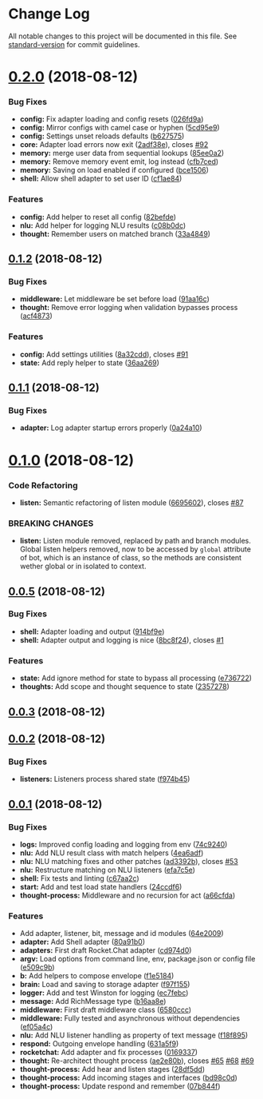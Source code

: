 # Change Log

All notable changes to this project will be documented in this file. See [standard-version](https://github.com/conventional-changelog/standard-version) for commit guidelines.

<a name="0.2.0"></a>
# [0.2.0](https://github.com/Amazebot/bbot/compare/v0.1.2...v0.2.0) (2018-08-12)


### Bug Fixes

* **config:** Fix adapter loading and config resets ([026fd9a](https://github.com/Amazebot/bbot/commit/026fd9a))
* **config:** Mirror configs with camel case or hyphen ([5cd95e9](https://github.com/Amazebot/bbot/commit/5cd95e9))
* **config:** Settings unset reloads defaults ([b627575](https://github.com/Amazebot/bbot/commit/b627575))
* **core:** Adapter load errors now exit ([2adf38e](https://github.com/Amazebot/bbot/commit/2adf38e)), closes [#92](https://github.com/Amazebot/bbot/issues/92)
* **memory:** merge user data from sequential lookups ([85ee0a2](https://github.com/Amazebot/bbot/commit/85ee0a2))
* **memory:** Remove memory event emit, log instead ([cfb7ced](https://github.com/Amazebot/bbot/commit/cfb7ced))
* **memory:** Saving on load enabled if configured ([bce1506](https://github.com/Amazebot/bbot/commit/bce1506))
* **shell:** Allow shell adapter to set user ID ([cf1ae84](https://github.com/Amazebot/bbot/commit/cf1ae84))


### Features

* **config:** Add helper to reset all config ([82befde](https://github.com/Amazebot/bbot/commit/82befde))
* **nlu:** Add helper for logging NLU results ([c08b0dc](https://github.com/Amazebot/bbot/commit/c08b0dc))
* **thought:** Remember users on matched branch ([33a4849](https://github.com/Amazebot/bbot/commit/33a4849))



<a name="0.1.2"></a>
## [0.1.2](https://github.com/Amazebot/bbot/compare/v0.1.1...v0.1.2) (2018-08-12)


### Bug Fixes

* **middleware:** Let middleware be set before load ([91aa16c](https://github.com/Amazebot/bbot/commit/91aa16c))
* **thought:** Remove error logging when validation bypasses process ([acf4873](https://github.com/Amazebot/bbot/commit/acf4873))


### Features

* **config:** Add settings utilities ([8a32cdd](https://github.com/Amazebot/bbot/commit/8a32cdd)), closes [#91](https://github.com/Amazebot/bbot/issues/91)
* **state:** Add reply helper to state ([36aa269](https://github.com/Amazebot/bbot/commit/36aa269))



<a name="0.1.1"></a>
## [0.1.1](https://github.com/Amazebot/bbot/compare/v0.1.0...v0.1.1) (2018-08-12)


### Bug Fixes

* **adapter:** Log adapter startup errors properly ([0a24a10](https://github.com/Amazebot/bbot/commit/0a24a10))



<a name="0.1.0"></a>
# [0.1.0](https://github.com/Amazebot/bbot/compare/v0.0.5...v0.1.0) (2018-08-12)


### Code Refactoring

* **listen:** Semantic refactoring of listen module ([6695602](https://github.com/Amazebot/bbot/commit/6695602)), closes [#87](https://github.com/Amazebot/bbot/issues/87)


### BREAKING CHANGES

* **listen:** Listen module removed, replaced by path and branch modules.
Global listen helpers removed, now to be accessed by `global` attribute of bot, which is an instance of class, so the methods are consistent wether global or in isolated to context.



<a name="0.0.5"></a>
## [0.0.5](https://github.com/Amazebot/bbot/compare/v0.0.3...v0.0.5) (2018-08-12)


### Bug Fixes

* **shell:** Adapter loading and output ([914bf9e](https://github.com/Amazebot/bbot/commit/914bf9e))
* **shell:** Adapter output and logging is nice ([8bc8f24](https://github.com/Amazebot/bbot/commit/8bc8f24)), closes [#1](https://github.com/Amazebot/bbot/issues/1)


### Features

* **state:** Add ignore method for state to bypass all processing ([e736722](https://github.com/Amazebot/bbot/commit/e736722))
* **thoughts:** Add scope and thought sequence to state ([2357278](https://github.com/Amazebot/bbot/commit/2357278))



<a name="0.0.3"></a>
## [0.0.3](https://github.com/Amazebot/bbot/compare/v0.0.2...v0.0.3) (2018-08-12)



<a name="0.0.2"></a>
## [0.0.2](https://github.com/Amazebot/bbot/compare/v0.0.1...v0.0.2) (2018-08-12)


### Bug Fixes

* **listeners:** Listeners process shared state ([f974b45](https://github.com/Amazebot/bbot/commit/f974b45))



<a name="0.0.1"></a>
## [0.0.1](https://github.com/Amazebot/bbot/compare/6580ccc...v0.0.1) (2018-08-12)


### Bug Fixes

* **logs:** Improved config loading and logging from env ([74c9240](https://github.com/Amazebot/bbot/commit/74c9240))
* **nlu:** Add NLU result class with match helpers ([4ea6adf](https://github.com/Amazebot/bbot/commit/4ea6adf))
* **nlu:** NLU matching fixes and other patches ([ad3392b](https://github.com/Amazebot/bbot/commit/ad3392b)), closes [#53](https://github.com/Amazebot/bbot/issues/53)
* **nlu:** Restructure matching on NLU listeners ([efa7c5e](https://github.com/Amazebot/bbot/commit/efa7c5e))
* **shell:** Fix tests and linting ([c67aa2c](https://github.com/Amazebot/bbot/commit/c67aa2c))
* **start:** Add and test load state handlers ([24ccdf6](https://github.com/Amazebot/bbot/commit/24ccdf6))
* **thought-process:** Middleware and no recursion for act ([a66cfda](https://github.com/Amazebot/bbot/commit/a66cfda))


### Features

* Add adapter, listener, bit, message and id modules ([64e2009](https://github.com/Amazebot/bbot/commit/64e2009))
* **adapter:** Add Shell adapter ([80a91b0](https://github.com/Amazebot/bbot/commit/80a91b0))
* **adapters:** First draft Rocket.Chat adapter ([cd974d0](https://github.com/Amazebot/bbot/commit/cd974d0))
* **argv:** Load options from command line, env, package.json or config file ([e509c9b](https://github.com/Amazebot/bbot/commit/e509c9b))
* **b:** Add helpers to compose envelope ([f1e5184](https://github.com/Amazebot/bbot/commit/f1e5184))
* **brain:** Load and saving to storage adapter ([f97f155](https://github.com/Amazebot/bbot/commit/f97f155))
* **logger:** Add and test Winston for logging ([ec7febc](https://github.com/Amazebot/bbot/commit/ec7febc))
* **message:** Add RichMessage type ([b16aa8e](https://github.com/Amazebot/bbot/commit/b16aa8e))
* **middleware:** First draft middleware class ([6580ccc](https://github.com/Amazebot/bbot/commit/6580ccc))
* **middleware:** Fully tested and asynchronous without dependencies ([ef05a4c](https://github.com/Amazebot/bbot/commit/ef05a4c))
* **nlu:** Add NLU listener handling as property of text message ([f18f895](https://github.com/Amazebot/bbot/commit/f18f895))
* **respond:** Outgoing envelope handling ([631a5f9](https://github.com/Amazebot/bbot/commit/631a5f9))
* **rocketchat:** Add adapter and fix processes ([0169337](https://github.com/Amazebot/bbot/commit/0169337))
* **thought:** Re-architect thought process ([ae2e80b](https://github.com/Amazebot/bbot/commit/ae2e80b)), closes [#65](https://github.com/Amazebot/bbot/issues/65) [#68](https://github.com/Amazebot/bbot/issues/68) [#69](https://github.com/Amazebot/bbot/issues/69)
* **thought-process:** Add hear and listen stages ([28df5dd](https://github.com/Amazebot/bbot/commit/28df5dd))
* **thought-process:** Add incoming stages and interfaces ([bd98c0d](https://github.com/Amazebot/bbot/commit/bd98c0d))
* **thought-process:** Update respond and remember ([07b844f](https://github.com/Amazebot/bbot/commit/07b844f))
